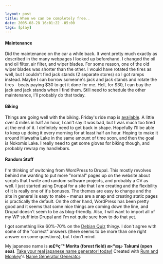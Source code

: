 ```yaml
--- 

layout: post
title: When we can be completely free..
date: 2005-08-28 16:01:22 -05:00
tags: [play]
---
```

<h4>Maintenance</h4>
Did the maintenance on the car a while back.   It went pretty much exactly as described in the many webpages I looked up beforehand.  I changed the oil and oil filter, air filter, and wiper blades.  For some reason, one of the old wiper blades was shorter than the other.   I would have rotated the tires as well, but I couldn't find jack stands (2 separate stores) so I got ramps instead.  Maybe I can borrow someone's jack and jack stands and rotate the tires - beats paying $30 to get it done for me.  Hell, for $30, I can buy the jack and jack stands when I find them.  Still need to schedule the other maintenance, I'll probably do that today.
<h4>Biking</h4>
Things are going well with the biking.  Friday's ride map is <a href="http://xrl.us/g3ej">available</a>.  A little over 4 miles in half an hour, I can't say it was bad, but I was much too tired at the end of it.  I definitely need to get back in shape.  Hopefully I'll be able to keep up doing it every morning for at least half an hour.  Hoping to make it around Hiawatha Lake in the same amount of time soon, and then the goal is Nokomis Lake.  I really need to get some gloves for biking though, and probably rewrap my handlebars.
<h4>Random Stuff</h4>
I'm thinking of switching from WordPress to Drupal.  This mostly revolves behind me wanting to put more "normal" pages up on the website about scripts that I write and random software projects, and probably a CV as well.  I just started using Drupal for a site that I am creating and the flexibility of it is really one of it's bonuses.  The themes are easy to change and the site in general is easy to make - menus are a snap and creating static pages is practically the default.   On the other hand, WordPress has been pretty good and it seems that some nice things are coming down the line, and Drupal doesn't seem to be as blog-friendly.  Also, I will want to import all of my WP stuff into Drupal and I'm not quite sure how to do that yet.

I got something like 60%-70% on the <a href="http://www.df7cb.de/debian/quiz/">Debian Quiz</a> thingy.  I don't agree with some of the "correct" answers (there seems to be more than one right answer on some questions), but I don't mind.

My japanese name is <strong>æ£®ç”° Morita (forest field) æ‹“æµ· Takumi (open sea)</strong>.
<a href="http://rumandmonkey.com/widgets/toys/namegen/969/">Take your real japanese name generator! today!</a>
Created with <a href="http://rumandmonkey.com/">Rum and Monkey</a>'s <a href="http://rumandmonkey.com/widgets/toys/namegen/">Name Generator Generator</a>.
